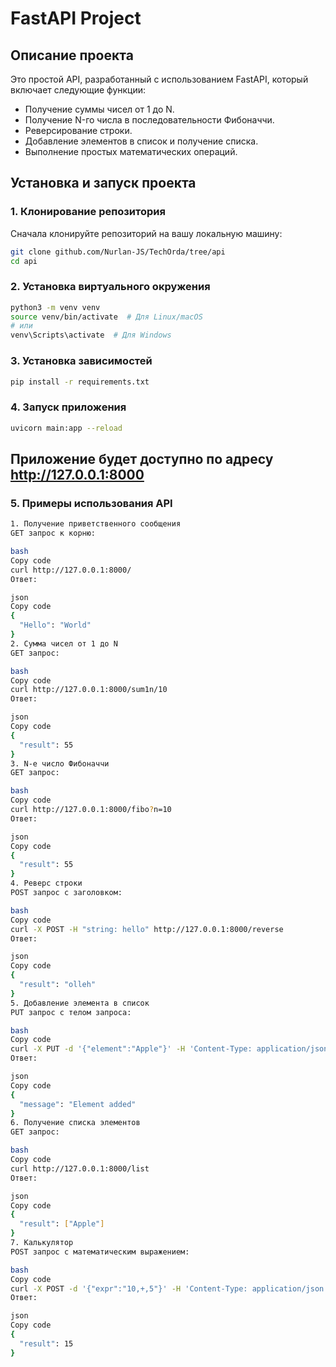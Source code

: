 # FastAPI Project

## Описание проекта

Это простой API, разработанный с использованием FastAPI, который включает следующие функции:

- Получение суммы чисел от 1 до N.
- Получение N-го числа в последовательности Фибоначчи.
- Реверсирование строки.
- Добавление элементов в список и получение списка.
- Выполнение простых математических операций.
  
## Установка и запуск проекта

### 1. Клонирование репозитория

Сначала клонируйте репозиторий на вашу локальную машину:

```bash
git clone github.com/Nurlan-JS/TechOrda/tree/api
cd api
```

### 2. Установка виртуального окружения

``` bash
python3 -m venv venv
source venv/bin/activate  # Для Linux/macOS
# или
venv\Scripts\activate  # Для Windows
```

### 3. Установка зависимостей

``` bash
pip install -r requirements.txt
```

### 4. Запуск приложения

``` bash
uvicorn main:app --reload
```

## Приложение будет доступно по адресу http://127.0.0.1:8000

### 5. Примеры использования API

``` bash
1. Получение приветственного сообщения
GET запрос к корню:

bash
Copy code
curl http://127.0.0.1:8000/
Ответ:

json
Copy code
{
  "Hello": "World"
}
2. Сумма чисел от 1 до N
GET запрос:

bash
Copy code
curl http://127.0.0.1:8000/sum1n/10
Ответ:

json
Copy code
{
  "result": 55
}
3. N-е число Фибоначчи
GET запрос:

bash
Copy code
curl http://127.0.0.1:8000/fibo?n=10
Ответ:

json
Copy code
{
  "result": 55
}
4. Реверс строки
POST запрос с заголовком:

bash
Copy code
curl -X POST -H "string: hello" http://127.0.0.1:8000/reverse
Ответ:

json
Copy code
{
  "result": "olleh"
}
5. Добавление элемента в список
PUT запрос с телом запроса:

bash
Copy code
curl -X PUT -d '{"element":"Apple"}' -H 'Content-Type: application/json' http://127.0.0.1:8000/list
Ответ:

json
Copy code
{
  "message": "Element added"
}
6. Получение списка элементов
GET запрос:

bash
Copy code
curl http://127.0.0.1:8000/list
Ответ:

json
Copy code
{
  "result": ["Apple"]
}
7. Калькулятор
POST запрос с математическим выражением:

bash
Copy code
curl -X POST -d '{"expr":"10,+,5"}' -H 'Content-Type: application/json' http://127.0.0.1:8000/calculator
Ответ:

json
Copy code
{
  "result": 15
}
```

